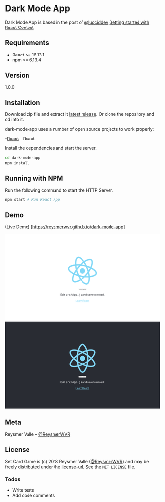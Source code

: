 # Dark Mode App

Dark Mode App is based in the post of [@lucciddev](https://dev.to/lucciddev) [Getting started with React Context](https://dev.to/lucciddev/getting-started-with-react-context-mc7)

## Requirements

- React >= 16.13.1
- npm >= 6.13.4

## Version

1.0.0

## Installation

Download zip file and extract it [latest release](https://github.com/reysmerwvr/dark-mode-app). Or clone the repository and cd into it.

dark-mode-app uses a number of open source projects to work properly:

-[React] - React

Install the dependencies and start the server.

```sh
cd dark-mode-app
npm install
```

## Running with NPM

Run the following command to start the HTTP Server.

```sh
npm start # Run React App
```

## Demo

(Live Demo) [https://reysmerwvr.github.io/dark-mode-app]

![](light.png)
![](dark.png)

## Meta

Reysmer Valle – [@ReysmerWVR]

## License

Set Card Game is (c) 2018 Reysmer Valle ([@ReysmerWVR]) and may be freely distributed under the [license-url](https://github.com/reysmerwvr/dark-mode-app/tree/master/LICENSE.md). See the `MIT-LICENSE` file.

### Todos

- Write tests
- Add code comments

[//]: # (These are reference links used in the body of this note and get stripped out when the markdown processor does 
its job. There is no need to format nicely because it shouldn't be seen. Thanks SO - http://stackoverflow.com/questions/4823468/store-comments-in-markdown-syntax)

   [React]: <https://reactjs.org//>
   [@ReysmerWVR]: <http://twitter.com/ReysmerWVR>
